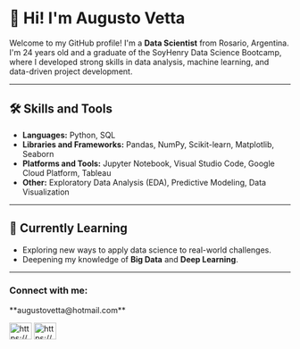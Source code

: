 # 👋 Hi! I'm Augusto Vetta  

Welcome to my GitHub profile! I'm a **Data Scientist** from Rosario, Argentina. I'm 24 years old and a graduate of the SoyHenry Data Science Bootcamp, where I developed strong skills in data analysis, machine learning, and data-driven project development.  

---

## 🛠️ **Skills and Tools**  
- **Languages:** Python, SQL  
- **Libraries and Frameworks:** Pandas, NumPy, Scikit-learn, Matplotlib, Seaborn  
- **Platforms and Tools:** Jupyter Notebook, Visual Studio Code, Google Cloud Platform, Tableau  
- **Other:** Exploratory Data Analysis (EDA), Predictive Modeling, Data Visualization  

---

## 🌱 Currently Learning  
- Exploring new ways to apply data science to real-world challenges.  
- Deepening my knowledge of **Big Data** and **Deep Learning**.  

---

<h3 align="left">Connect with me:</h3> **augustovetta@hotmail.com**
<p align="left">
<a href="https://linkedin.com/in/https://www.linkedin.com/in/augusto-vetta-a734a1219/" target="blank"><img align="center" src="https://raw.githubusercontent.com/rahuldkjain/github-profile-readme-generator/master/src/images/icons/Social/linked-in-alt.svg" alt="https://www.linkedin.com/in/augusto-vetta-a734a1219/" height="30" width="40" /></a>
<a href="https://instagram.com/https://www.instagram.com/augustovetta/" target="blank"><img align="center" src="https://raw.githubusercontent.com/rahuldkjain/github-profile-readme-generator/master/src/images/icons/Social/instagram.svg" alt="https://www.instagram.com/augustovetta/" height="30" width="40" /></a>
</p>

